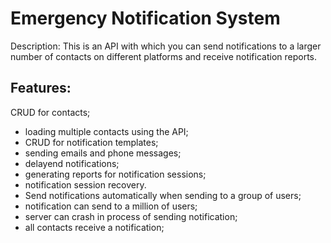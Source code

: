 # Emergency Notification System
Description: This is an API with which you can send notifications to a larger number of contacts on different platforms and receive notification reports.

## Features:

CRUD for contacts;
  - loading multiple contacts using the API;
  - CRUD for notification templates;
  - sending emails and phone messages;
  - delayend notifications;
  - generating reports for notification sessions;
  - notification session recovery.
  - Send notifications automatically when sending to a group of users;
  - notification can send to a million of users;
  - server can crash in process of sending notification;
  - all contacts receive a notification;
